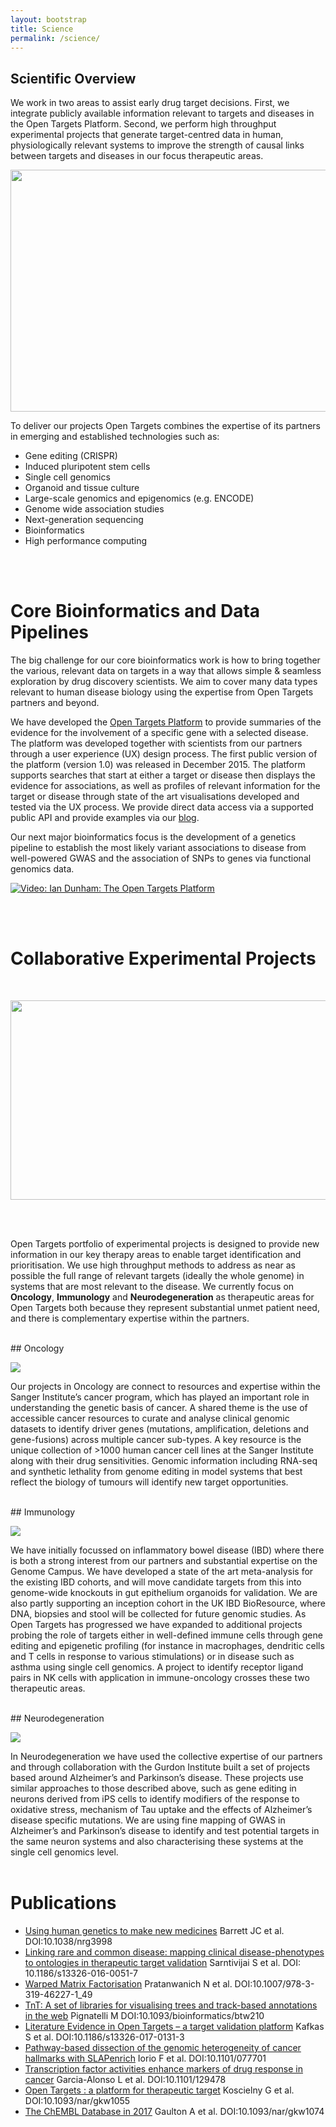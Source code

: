 ```yaml
---
layout: bootstrap
title: Science
permalink: /science/
---
```



## Scientific Overview
We work in two areas to assist early drug target decisions. First, we integrate publicly available information relevant to targets and diseases in the Open Targets Platform. Second, we perform high throughput experimental projects that generate target-centred data in human, physiologically relevant systems to improve the strength of causal links between targets and diseases in our focus therapeutic areas.


<p align="center"><img src="{{ site.url }}/assets/images/knowledge_cycle.png" height="387" width="691"></p>


To deliver our projects Open Targets combines the expertise of its partners in emerging and established technologies such as:
*	Gene editing (CRISPR)
*	Induced pluripotent stem cells
*	Single cell genomics
*	Organoid and tissue culture
*	Large-scale genomics and epigenomics (e.g. ENCODE)
*	Genome wide association studies
*	Next-generation sequencing
*	Bioinformatics
*	High performance computing


<br><br>

# Core Bioinformatics and Data Pipelines
The big challenge for our core bioinformatics work is how to bring together the various, relevant data on targets in a way that allows simple & seamless exploration by drug discovery scientists. We aim to cover many data types relevant to human disease biology using the expertise from Open Targets partners and beyond. 


We have developed the [Open Targets Platform](http://www.targetvalidation.org/) to provide summaries of the evidence for the involvement of a specific gene with a selected disease. The platform was developed together with scientists from our partners through a user experience (UX) design process. The first public version of the platform (version 1.0) was released in December 2015. The platform supports searches that start at either a target or disease then displays the evidence for associations, as well as profiles of relevant information for the target or disease through state of the art visualisations developed and tested via the UX process. We provide direct data access via a supported public API and provide examples via our [blog](https://blog.opentargets.org/).

Our next major bioinformatics focus is the development of a genetics pipeline to establish the most likely variant associations to disease from well-powered GWAS and the association of SNPs to genes via functional genomics data.  

<!-- <iframe src="https://player.vimeo.com/video/149309356" width="640" height="360" frameborder="0" webkitallowfullscreen mozallowfullscreen allowfullscreen></iframe> -->

<p><a href="https://vimeo.com/149309356"><img src="{{ site.url }}/assets/images/tvp_-_ot.jpg" alt="Video: Ian Dunham: The Open Targets Platform" /></a></p>

<br><br>
# Collaborative Experimental Projects
<br>
<p align="center"><img src="{{ site.url }}/assets/images/Project_grid.png" height="319" width="561"></p>
<br><br>

Open Targets portfolio of experimental projects is designed to provide new information in our key therapy areas to enable target identification and prioritisation. We use high throughput methods to address as near as possible the full range of relevant targets (ideally the whole genome) in systems that are most relevant to the disease. We currently focus on __Oncology__, __Immunology__ and __Neurodegeneration__ as therapeutic areas for Open Targets both because they represent substantial unmet patient need, and there is complementary expertise within the partners.

<br>
## Oncology
<p><img src="{{ site.url }}/assets/images/oncology.png"></p> 


Our projects in Oncology are connect to resources and expertise within the Sanger Institute’s cancer program, which has played an important role in understanding the genetic basis of cancer. A shared theme is the use of accessible cancer resources to curate and analyse clinical genomic datasets to identify driver genes (mutations, amplification, deletions and gene-fusions) across multiple cancer sub-types. A key resource is the unique collection of >1000 human cancer cell lines at the Sanger Institute along with their drug sensitivities. Genomic information including RNA-seq and synthetic lethality from genome editing in model systems that best reflect the biology of tumours will identify new target opportunities. 

<br>
## Immunology
<p><img src="{{ site.url }}/assets/images/immunology.png"></p> 


We have initially focussed on inflammatory bowel disease (IBD) where there is both a strong interest from our partners and substantial expertise on the Genome Campus. We have developed a state of the art meta-analysis for the existing IBD cohorts, and will move candidate targets from this into genome-wide knockouts in gut epithelium organoids for validation. We are also partly supporting an inception cohort in the UK IBD BioResource, where DNA, biopsies and stool will be collected for future genomic studies. As Open Targets has progressed we have expanded to additional projects probing the role of targets either in well-defined immune cells through gene editing and epigenetic profiling (for instance in macrophages, dendritic cells and T cells in response to various stimulations) or in disease such as asthma using single cell genomics. A project to identify receptor ligand pairs in NK cells with application in immune-oncology crosses these two therapeutic areas.

<br>
## Neurodegeneration
<p><img src="{{ site.url }}/assets/images/neurodegeneration.png"></p> 

In Neurodegeneration we have used the collective expertise of our partners and through collaboration with the Gurdon Institute built a set of projects based around Alzheimer’s and Parkinson’s disease. These projects use similar approaches to those described above, such as gene editing in neurons derived from iPS cells to identify modifiers of the response to oxidative stress, mechanism of Tau uptake and the effects of Alzheimer’s disease specific mutations. We are using fine mapping of GWAS in Alzheimer’s and Parkinson’s disease to identify and test potential targets in the same neuron systems and also characterising these systems at the single cell genomics level.
<br><br>

# Publications
* [Using human genetics to make new medicines](http://europepmc.org/abstract/MED/26370900) Barrett JC et al.  DOI:10.1038/nrg3998
* [Linking rare and common disease: mapping clinical disease-phenotypes to ontologies in therapeutic target validation](https://jbiomedsem.biomedcentral.com/articles/10.1186/s13326-016-0051-7) Sarntivijai S et al. DOI: 10.1186/s13326-016-0051-7
* [Warped Matrix Factorisation](https://link.springer.com/chapter/10.1007%2F978-3-319-46227-1_49) Pratanwanich N et al. DOI:10.1007/978-3-319-46227-1_49
* [TnT: A set of libraries for visualising trees and track-based annotations in the web](https://www.ncbi.nlm.nih.gov/pubmed/27153646) Pignatelli M DOI:10.1093/bioinformatics/btw210
* [Literature Evidence in Open Targets – a target validation platform](https://jbiomedsem.biomedcentral.com/articles/10.1186/s13326-017-0131-3)  Kafkas S et al. DOI:10.1186/s13326-017-0131-3
* [Pathway-based dissection of the genomic heterogeneity of cancer hallmarks with SLAPenrich](http://www.biorxiv.org/content/early/2017/03/27/077701) Iorio F et al. DOI:10.1101/077701 
* [Transcription factor activities enhance markers of drug response in cancer](http://www.biorxiv.org/content/early/2017/04/21/129478) Garcia-Alonso L et al. DOI:10.1101/129478
* [Open Targets : a platform for therapeutic target](https://academic.oup.com/nar/article/45/D1/D985/2605745/Open-Targets-a-platform-for-therapeutic-target) Koscielny G et al. DOI:10.1093/nar/gkw1055
* [The ChEMBL Database in 2017](https://www.ncbi.nlm.nih.gov/pmc/articles/PMC5210557/) Gaulton A et al. DOI:10.1093/nar/gkw1074

